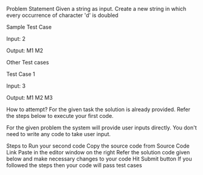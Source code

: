 Problem Statement
Given a string as input. Create a new string in which every occurrence of character 'd' is doubled

Sample Test Case

Input:
2

Output:
M1
M2

Other Test cases

Test Case 1

Input:
3

Output:
M1
M2
M3

How to attempt?
For the given task the solution is already provided. Refer the steps below to execute your first code.

For the given problem the system will provide user inputs directly. You don't need to write any code to take user input.

Steps to Run your second code
Copy the source code from Source Code Link
Paste in the editor window on the right
Refer the solution code given below and make necessary changes to your code
Hit Submit button
If you followed the steps then your code will pass test cases
